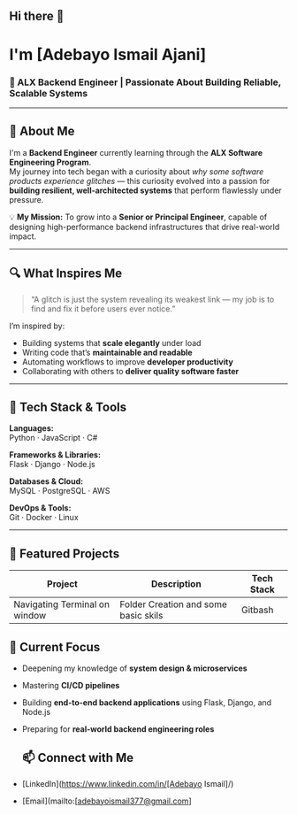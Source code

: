 ## Hi there 👋
# I'm [Adebayo Ismail Ajani]

### 🚀 ALX Backend Engineer | Passionate About Building Reliable, Scalable Systems

---

## 🌱 About Me

I'm a **Backend Engineer** currently learning through the **ALX Software Engineering Program**.  
My journey into tech began with a curiosity about *why some software products experience glitches* — this curiosity evolved into a passion for **building resilient, well-architected systems** that perform flawlessly under pressure.

💡 **My Mission:** To grow into a **Senior or Principal Engineer**, capable of designing high-performance backend infrastructures that drive real-world impact.

---

## 🔍 What Inspires Me

> “A glitch is just the system revealing its weakest link — my job is to find and fix it before users ever notice.”

I’m inspired by:
- Building systems that **scale elegantly** under load  
- Writing code that’s **maintainable and readable**  
- Automating workflows to improve **developer productivity**  
- Collaborating with others to **deliver quality software faster**

---

## 🧰 Tech Stack & Tools

**Languages:**  
Python · JavaScript · C#  

**Frameworks & Libraries:**  
Flask · Django · Node.js  

**Databases & Cloud:**  
MySQL · PostgreSQL · AWS  

**DevOps & Tools:**  
Git · Docker · Linux  

---

## 🧠 Featured Projects

| Project | Description | Tech Stack |
|----------|--------------|------------|
|Navigating Terminal on window | Folder Creation and some basic skils | Gitbash

## 🎯 Current Focus

- Deepening my knowledge of **system design & microservices**  
- Mastering **CI/CD pipelines**  
- Building **end-to-end backend applications** using Flask, Django, and Node.js  
- Preparing for **real-world backend engineering roles**

  ## 📫 Connect with Me

- [LinkedIn](https://www.linkedin.com/in/[Adebayo Ismail]/)  
- [Email](mailto:[adebayoismail377@gmail.com]

